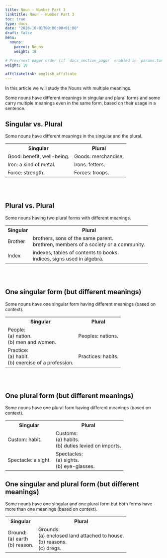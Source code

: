 ```yaml
---
title: Noun - Number Part 3
linktitle: Noun - Number Part 3
toc: true
type: docs
date: "2020-10-01T00:00:00+01:00"
draft: false
menu:
  nouns:
    parent: Nouns
    weight: 18

# Prev/next pager order (if `docs_section_pager` enabled in `params.toml`)
weight: 18

affiliatelink: english_affiliate
---
```


In this article we will study the Nouns with multiple meanings.

Some nouns have different meanings in singular and plural forms and some carry multiple meanings even in the same form, based on their usage in a sentence. 

## Singular vs. Plural

Some nouns have different meanings in the singular and the plural.

<table>
  <tr>
    <th>Singular</th>
    <th>Plural</th>
  </tr>
  <tr>
    <td>Good: benefit, well-being.</td>
    <td>Goods: merchandise.</td>
  </tr>
  <tr>
    <td>Iron: a kind of metal.</td>
    <td>Irons: fetters.</td>
  </tr>
  <tr>
    <td>Force: strength.</td>
    <td>Forces: troops.</td>
  </tr>
</table>

<br><br>

## Plural vs. Plural

Some nouns having two plural forms with different meanings.

<table>
  <tr>
    <th>Singular</th>
    <th>Plural</th>
  </tr>
  <tr>
    <td>Brother</td>
    <td>brothers, sons of the same parent. <br> 
        brethren, members of a society or a community.</td>
  </tr>
  <tr>
    <td>Index</td>
    <td>indexes, tables of contents to books <br>
			  indices, signs used in algebra.</td>
  </tr>
</table>

<br><br>

## One singular form (but different meanings)

Some nouns have one singular form having different meanings (based on context).

<table>
  <tr>
    <th>Singular</th>
    <th>Plural</th>
  </tr>
  <tr>
    <td>People: <br>
        (a) nation.  <br>
	      (b) men and women.</td>
    <td>Peoples: nations.</td>
  </tr>
  <tr>
    <td>Practice: <br>
        (a) habit.  <br>
        (b) exercise of a profession.</td>
    <td>Practices: habits.</td>
  </tr>
</table>

<br><br>

## One plural form (but different meanings)

Some nouns have one plural form having different meanings (based on context).

<table>
  <tr>
    <th>Singular</th>
    <th>Plural</th>
  </tr>
  <tr>
    <td>Custom: habit.</td>
    <td>Customs: 	<br>
        (a) habits. <br>
				(b) duties levied on imports.</td>
  </tr>
  <tr>
    <td>Spectacle: a sight.</td>
    <td>Spectacles: <br>
        (a) sights. <br>
				(b) eye-glasses.</td>
  </tr>
</table>

## One singular and plural form (but different meanings)

Some nouns have one singular and one plural form but both forms have more than one meanings (based on context). 

<table>
  <tr>
    <th>Singular</th>
    <th>Plural</th>
  </tr>
  <tr>
    <td>Ground: <br>
        (a) earth <br>
        (b) reason. </td>
    <td>Grounds: 	<br>
        (a) enclosed land attached to house.<br>
        (b) reasons. <br>
				(c) dregs.</td>
  </tr>
</table>